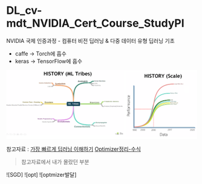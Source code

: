 # DL_cv-mdt_NVIDIA_Cert_Course_StudyPI
NVIDIA 국제 인증과정 - 컴퓨터 비전 딥러닝 &amp; 다중 데이터 유형 딥러닝 기초


* caffe -> Torch에 흡수
* keras -> TensorFlow에 흡수

![](https://github.com/lkeonwoo94/DL_cv-mdt_NVIDIA_Cert_Course_StudyPI/blob/master/ML.png)


참고자료 : [가장 빠르게 딥러닝 이해하기](https://www.slideshare.net/yongho/ss-79607172/49)
[Optimizer정리-수식](http://shuuki4.github.io/deep%20learning/2016/05/20/Gradient-Descent-Algorithm-Overview.html)


> 참고자료에서 내가 몰랐던 부분

![SGD]
![opt]
![optmizer발달]
